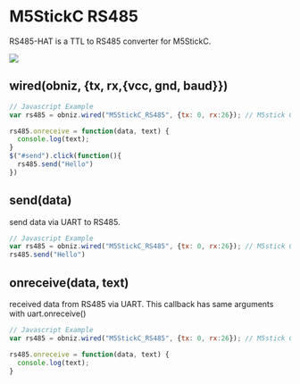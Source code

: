 # M5StickC RS485
RS485-HAT is a TTL to RS485 converter for M5StickC.

![](image.jpg)

## wired(obniz, {tx, rx,{vcc, gnd, baud}})


```javascript
// Javascript Example
var rs485 = obniz.wired("M5StickC_RS485", {tx: 0, rx:26}); // M5stick C

rs485.onreceive = function(data, text) {
  console.log(text);
}
$("#send").click(function(){
  rs485.send("Hello")
})
```

## send(data)
send data via UART to RS485.
```javascript
// Javascript Example
var rs485 = obniz.wired("M5StickC_RS485", {tx: 0, rx:26}); // M5stick C
rs485.send("Hello")
```

## onreceive(data, text)
received data from RS485 via UART. This callback has same arguments with uart.onreceive()
```javascript
// Javascript Example
var rs485 = obniz.wired("M5StickC_RS485", {tx: 0, rx:26}); // M5stick C

rs485.onreceive = function(data, text) {
  console.log(text);
}
```
